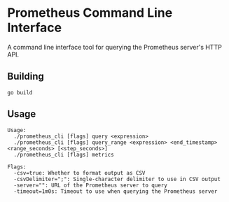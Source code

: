 # Prometheus Command Line Interface

A command line interface tool for querying the Prometheus server's HTTP API.

## Building

    go build

## Usage

    Usage:
      ./prometheus_cli [flags] query <expression>
      ./prometheus_cli [flags] query_range <expression> <end_timestamp> <range_seconds> [<step_seconds>]
      ./prometheus_cli [flags] metrics
    
    Flags:
      -csv=true: Whether to format output as CSV
      -csvDelimiter=";": Single-character delimiter to use in CSV output
      -server="": URL of the Prometheus server to query
      -timeout=1m0s: Timeout to use when querying the Prometheus server
